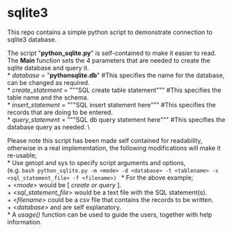 # sqlite3
This repo contains a simple python script to demonstrate connection to sqlite3 database.


The script "__python_sqlite.py__" is self-contained to make it easier to read. \
The __Main__ function sets the 4 parameters that are needed to create the sqlite database and query it. \
    * *database* = "__pythonsqlite.db__" #This specifies the name for the database, can be changed as required. \
    * *create_statement* = """SQL create table statement""" #This specifies the table name and the schema. \
    * *insert_statement* = """SQL insert statement here""" #This specifies the records that are doing to be entered. \
    * *query_statement* = """SQL db query statement here""" #This specifies the database query as needed. \
    
Please note this script has been made self contained for readability, otherwise in a real implementation, the following modifications will make it re-usable; \
    * Use getopt and sys to specify script arguments and options, \
    (e.g.
    ```bash
       python_sqlite.py -m <mode> -d <database> -t <tablename> -s <sql_statement_file> -f <filename>)
    ```
    * For the above example; \
        + <*mode*> would be [ *create or query* ]. \
        + <*sql_statement_file*> would be a text file with the SQL statement(s). \
        + <*filename*> could be a csv file that contains the records to be written. \
        + <*database*> and <tablename> are self explanatory. \
    * A *usage()* function can be used to guide the users, together with help information.
